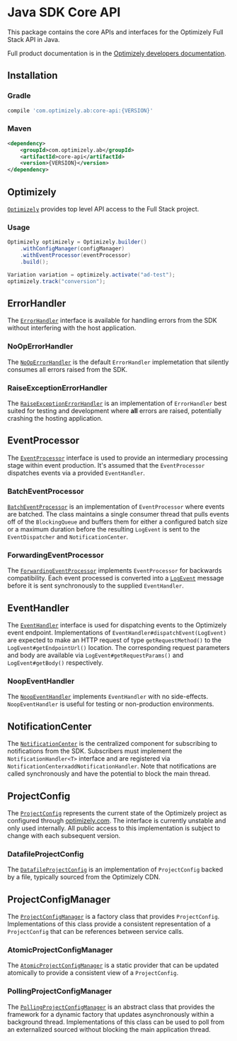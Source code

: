 # Java SDK Core API
This package contains the core APIs and interfaces for the Optimizely Full Stack API in Java.

Full product documentation is in the [Optimizely developers documentation](https://docs.developers.optimizely.com/full-stack/docs/welcome).

## Installation

### Gradle
```groovy
compile 'com.optimizely.ab:core-api:{VERSION}'
```

### Maven
```xml
<dependency>
    <groupId>com.optimizely.ab</groupId>
    <artifactId>core-api</artifactId>
    <version>{VERSION}</version>
</dependency>

```

## Optimizely
[`Optimizely`](https://github.com/optimizely/java-sdk/blob/master/core-api/src/main/java/com/optimizely/ab/Optimizely.java)
provides top level API access to the Full Stack project.

### Usage
```Java
Optimizely optimizely = Optimizely.builder()
    .withConfigManager(configManager)
    .withEventProcessor(eventProcessor)
    .build();

Variation variation = optimizely.activate("ad-test");
optimizely.track("conversion");
```

## ErrorHandler
The [`ErrorHandler`](https://github.com/optimizely/java-sdk/blob/master/core-api/src/main/java/com/optimizely/ab/error/ErrorHandler.java)
interface is available for handling errors from the SDK without interfering with the host application.

### NoOpErrorHandler
The [`NoOpErrorHandler`](https://github.com/optimizely/java-sdk/blob/master/core-api/src/main/java/com/optimizely/ab/error/NoOpErrorHandler.java)
is the default `ErrorHandler` implemetation that silently consumes all errors raised from the SDK.

### RaiseExceptionErrorHandler
The [`RaiseExceptionErrorHandler`](https://github.com/optimizely/java-sdk/blob/master/core-api/src/main/java/com/optimizely/ab/error/RaiseExceptionErrorHandler.java)
is an implementation of `ErrorHandler` best suited for testing and development where **all** errors are raised, potentially crashing
the hosting application.

## EventProcessor
The [`EventProcessor`](https://github.com/optimizely/java-sdk/blob/master/core-api/src/main/java/com/optimizely/ab/event/EventProcessor.java) 
interface is used to provide an intermediary processing stage within event production.
It's assumed that the `EventProcessor` dispatches events via a provided `EventHandler`.

### BatchEventProcessor
[`BatchEventProcessor`](https://github.com/optimizely/java-sdk/blob/master/core-api/src/main/java/com/optimizely/ab/event/BatchEventProcessor.java)
is an implementation of `EventProcessor` where events are batched. The class maintains a single consumer thread that pulls
events off of the `BlockingQueue` and buffers them for either a
configured batch size or a maximum duration before the resulting `LogEvent` is sent to the `EventDispatcher` and `NotificationCenter`.

### ForwardingEventProcessor
The [`ForwardingEventProcessor`](https://github.com/optimizely/java-sdk/blob/master/core-api/src/main/java/com/optimizely/ab/event/ForwardingEventProcessor.java)
implements `EventProcessor` for backwards compatibility. Each event processed is converted into a [`LogEvent`](https://github.com/optimizely/java-sdk/blob/master/core-api/src/main/java/com/optimizely/ab/event/ForwardingEventProcessor.java)
message before it is sent synchronously to the supplied `EventHandler`.

## EventHandler
The [`EventHandler`](https://github.com/optimizely/java-sdk/blob/master/core-api/src/main/java/com/optimizely/ab/event/EventHandler.java)
interface is used for dispatching events to the Optimizely event endpoint. Implementations of `EventHandler#dispatchEvent(LogEvent)` are expected
to make an HTTP request of type `getRequestMethod()` to the `LogEvent#getEndpointUrl()` location. The corresponding request parameters and body
are available via `LogEvent#getRequestParams()` and `LogEvent#getBody()` respectively.

### NoopEventHandler
The [`NoopEventHandler`](https://github.com/optimizely/java-sdk/blob/master/core-api/src/main/java/com/optimizely/ab/event/NoopEventHandler.java)
implements `EventHandler` with no side-effects. `NoopEventHandler` is useful for testing or non-production environments.

## NotificationCenter
The [`NotificationCenter`](https://github.com/optimizely/java-sdk/blob/master/core-api/src/main/java/com/optimizely/ab/notification/NotificationCenter.java)
is the centralized component for subscribing to notifications from the SDK. Subscribers must implement the `NotificationHandler<T>` interface
and are registered via `NotificationCenterxaddNotificationHandler`. Note that notifications are called synchronously and have the potential to
block the main thread.

## ProjectConfig
The [`ProjectConfig`](https://github.com/optimizely/java-sdk/blob/master/core-api/src/main/java/com/optimizely/ab/config/ProjectConfig.java)
represents the current state of the Optimizely project as configured through [optimizely.com](https://www.optimizely.com/).
The interface is currently unstable and only used internally. All public access to this implementation is subject to change
with each subsequent version.

### DatafileProjectConfig
The [`DatafileProjectConfig`](https://github.com/optimizely/java-sdk/blob/master/core-api/src/main/java/com/optimizely/ab/config/DatafileProjectConfig.java)
is an implementation of `ProjectConfig` backed by a file, typically sourced from the Optimizely CDN.

## ProjectConfigManager
The [`ProjectConfigManager`](https://github.com/optimizely/java-sdk/blob/master/core-api/src/main/java/com/optimizely/ab/config/ProjectConfigManager.java)
is a factory class that provides `ProjectConfig`. Implementations of this class provide a consistent representation
of a `ProjectConfig` that can be references between service calls.

### AtomicProjectConfigManager
The [`AtomicProjectConfigManager`](https://github.com/optimizely/java-sdk/blob/master/core-api/src/main/java/com/optimizely/ab/config/AtomicProjectConfigManager.java)
is a static provider that can be updated atomically to provide a consistent view of a `ProjectConfig`.

### PollingProjectConfigManager
The [`PollingProjectConfigManager`](https://github.com/optimizely/java-sdk/blob/master/core-api/src/main/java/com/optimizely/ab/config/PollingProjectConfigManager.java)
is an abstract class that provides the framework for a dynamic factory that updates asynchronously within a background thread.
Implementations of this class can be used to poll from an externalized sourced without blocking the main application thread.
